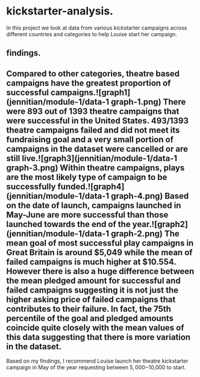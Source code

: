 # kickstarter-analysis.
In this project we look at data from various kickstarter campaigns across different countries and categories to help Louise start her campaign.
## findings.
Compared to other categories, theatre based campaigns have the greatest proportion of successful campaigns.![graph1](jennitian/module-1/data-1 graph-1.png)
There were 893 out of 1393 theatre campaigns that were successful in the United States.
493/1393 theatre campaigns failed and did not meet its fundraising goal and a very small portion of campaigns in the dataset were cancelled or are still live.![graph3](jennitian/module-1/data-1 graph-3.png)
Within theatre campaigns, plays are the most likely type of campaign to be successfully funded.![graph4](jennitian/module-1/data-1 graph-4.png)
Based on the date of launch, campaigns launched in May-June are more successful than those launched towards the end of the year.![graph2](jennitian/module-1/data-1 graph-2.png)
The mean goal of most successful play campaigns in Great Britain is around $5,049 while the mean of failed campaigns is much higher at $10.554. However there is also a huge difference between the mean pledged amount for successful and failed campaigns suggesting it is not just the higher asking price of failed campaigns that contributes to their failure.
In fact, the 75th percentile of the goal and pledged amounts coincide quite closely with the mean values of this data suggesting that there is more variation in the dataset.
---
Based on my findings, I recommend Louise launch her theatre kickstarter campaign in May of the year requesting between $5,000-$10,000 to start. 

